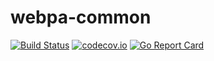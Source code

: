 # webpa-common

[![Build Status](https://travis-ci.org/Comcast/webpa-common.svg?branch=master)](https://travis-ci.org/Comcast/webpa-common) 
[![codecov.io](http://codecov.io/github/Comcast/webpa-common/coverage.svg?branch=master)](http://codecov.io/github/Comcast/webpa-common?branch=master)
[![Go Report Card](https://goreportcard.com/badge/github.com/Comcast/webpa-common)](https://goreportcard.com/report/github.com/Comcast/webpa-common)